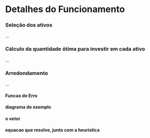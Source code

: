 # Detalhes do Funcionamento

### Seleção dos ativos
...

### Cálculo da quantidade ótima para investir em cada ativo
...

### Arredondamento
  ...
  #### Funcao de Erro
  #### diagrama de exemplo

  #### o vetor
  #### equacao que resolve, junto com a heuristica
